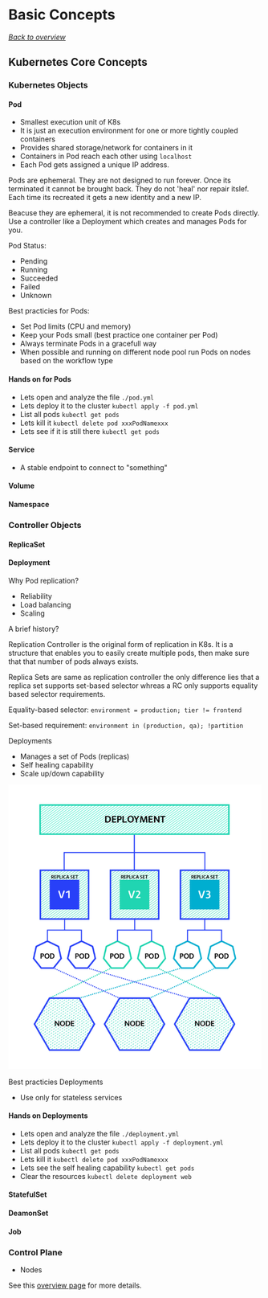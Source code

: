 # Basic Concepts

[_Back to overview_](README.md)

## Kubernetes Core Concepts

### Kubernetes Objects

#### Pod

* Smallest execution unit of K8s
* It is just an execution environment for one or more tightly coupled containers
* Provides shared storage/network for containers in it
* Containers in Pod reach each other using `localhost`
* Each Pod gets assigned a unique IP address.

Pods are ephemeral. They are not designed to run forever. Once its terminated it cannot be brought back. They do not 'heal' nor repair itslef. Each time its recreated it gets a new identity and a new IP.

Beacuse they are ephemeral, it is not recommended to create Pods directly. Use a controller like a Deployment which creates and manages Pods for you.

Pod Status:

* Pending
* Running
* Succeeded
* Failed
* Unknown

Best practicies for Pods:

* Set Pod limits (CPU and memory)
* Keep your Pods small (best practice one container per Pod)
* Always terminate Pods in a gracefull way
* When possible and running on different node pool run Pods on nodes based on the workflow type

#### Hands on for Pods

* Lets open and analyze the file `./pod.yml`
* Lets deploy it to the cluster `kubectl apply -f pod.yml`
* List all pods `kubectl get pods`
* Lets kill it `kubectl delete pod xxxPodNamexxx`
* Lets see if it is still there `kubectl get pods`

#### Service

* A stable endpoint to connect to "something"

#### Volume
#### Namespace

### Controller Objects

#### ReplicaSet
#### Deployment

Why Pod replication?

* Reliability
* Load balancing
* Scaling

A brief history?

Replication Controller is the original form of replication in
K8s. It is a structure that enables you to easily create multiple pods, then make sure that that number of pods always exists. 

Replica Sets are same as replication controller the only difference lies that a replica set supports set-based selector whreas a RC only supports equality based selector requirements.

Equality-based selector: `environment = production; tier != frontend`

Set-based requirement: `environment in (production, qa); !partition`

Deployments

* Manages a set of Pods (replicas)
* Self healing capability
* Scale up/down capability

![Deployment](images/deployment.png "Deployment") 

Best practicies Deployments

* Use only for stateless services

#### Hands on Deployments 

* Lets open and analyze the file `./deployment.yml`
* Lets deploy it to the cluster `kubectl apply -f deployment.yml`
* List all pods `kubectl get pods`
* Lets kill it `kubectl delete pod xxxPodNamexxx`
* Lets see the self healing capability `kubectl get pods`
* Clear the resources `kubectl delete deployment web`

#### StatefulSet
#### DeamonSet
#### Job

### Control Plane

- Nodes

See this [overview page](https://kubernetes.io/docs/concepts/) for more details.

